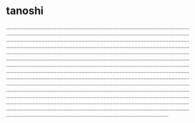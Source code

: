 # tanoshi
......................................................................................................................................................................................................................................................................................................................................................................................................................................................................................................................................................................................................................................................................................................................................................................................................................................................................................................................................................................................................................................................................................................................................................................................................................................................................................................................................................................................................................................................................................................................................................................................................................................................................................................................................................................................................................................................................................................................